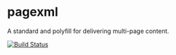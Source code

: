 # pagexml
A standard and polyfill for delivering multi-page content.

[![Build Status](https://travis-ci.org/isaacrg/pagexml.svg?branch=gh-pages)](https://travis-ci.org/isaacrg/pagexml)
